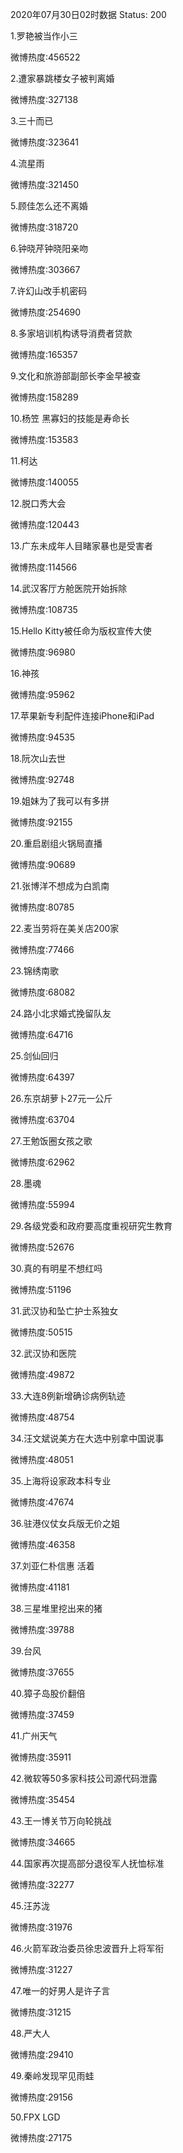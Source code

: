 2020年07月30日02时数据
Status: 200

1.罗艳被当作小三

微博热度:456522

2.遭家暴跳楼女子被判离婚

微博热度:327138

3.三十而已

微博热度:323641

4.流星雨

微博热度:321450

5.顾佳怎么还不离婚

微博热度:318720

6.钟晓芹钟晓阳亲吻

微博热度:303667

7.许幻山改手机密码

微博热度:254690

8.多家培训机构诱导消费者贷款

微博热度:165357

9.文化和旅游部副部长李金早被查

微博热度:158289

10.杨笠 黑寡妇的技能是寿命长

微博热度:153583

11.柯达

微博热度:140055

12.脱口秀大会

微博热度:120443

13.广东未成年人目睹家暴也是受害者

微博热度:114566

14.武汉客厅方舱医院开始拆除

微博热度:108735

15.Hello Kitty被任命为版权宣传大使

微博热度:96980

16.神孩

微博热度:95962

17.苹果新专利配件连接iPhone和iPad

微博热度:94535

18.阮次山去世

微博热度:92748

19.姐妹为了我可以有多拼

微博热度:92155

20.重启剧组火锅局直播

微博热度:90689

21.张博洋不想成为白凯南

微博热度:80785

22.麦当劳将在美关店200家

微博热度:77466

23.锦绣南歌

微博热度:68082

24.路小北求婚式挽留队友

微博热度:64716

25.剑仙回归

微博热度:64397

26.东京胡萝卜27元一公斤

微博热度:63704

27.王勉饭圈女孩之歌

微博热度:62962

28.墨魂

微博热度:55994

29.各级党委和政府要高度重视研究生教育

微博热度:52676

30.真的有明星不想红吗

微博热度:51196

31.武汉协和坠亡护士系独女

微博热度:50515

32.武汉协和医院

微博热度:49872

33.大连8例新增确诊病例轨迹

微博热度:48754

34.汪文斌说美方在大选中别拿中国说事

微博热度:48051

35.上海将设家政本科专业

微博热度:47674

36.驻港仪仗女兵版无价之姐

微博热度:46358

37.刘亚仁朴信惠 活着

微博热度:41181

38.三星堆里挖出来的猪

微博热度:39788

39.台风

微博热度:37655

40.獐子岛股价翻倍

微博热度:37459

41.广州天气

微博热度:35911

42.微软等50多家科技公司源代码泄露

微博热度:35454

43.王一博关节万向轮挑战

微博热度:34665

44.国家再次提高部分退役军人抚恤标准

微博热度:32277

45.汪苏泷

微博热度:31976

46.火箭军政治委员徐忠波晋升上将军衔

微博热度:31227

47.唯一的好男人是许子言

微博热度:31215

48.严大人

微博热度:29410

49.秦岭发现罕见雨蛙

微博热度:29156

50.FPX LGD

微博热度:27175

